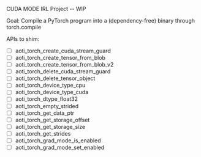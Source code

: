 CUDA MODE IRL Project -- WIP

Goal: Compile a PyTorch program into a (dependency-free) binary through torch.compile

APIs to shim:
- [ ] aoti_torch_create_cuda_stream_guard 
- [ ] aoti_torch_create_tensor_from_blob
- [ ] aoti_torch_create_tensor_from_blob_v2
- [ ] aoti_torch_delete_cuda_stream_guard 
- [ ] aoti_torch_delete_tensor_object
- [ ] aoti_torch_device_type_cpu
- [ ] aoti_torch_device_type_cuda
- [ ] aoti_torch_dtype_float32
- [ ] aoti_torch_empty_strided
- [ ] aoti_torch_get_data_ptr 
- [ ] aoti_torch_get_storage_offset
- [ ] aoti_torch_get_storage_size
- [ ] aoti_torch_get_strides 
- [ ] aoti_torch_grad_mode_is_enabled 
- [ ] aoti_torch_grad_mode_set_enabled